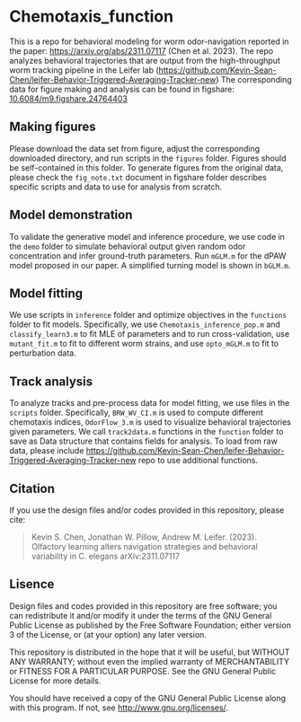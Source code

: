 # Chemotaxis_function

This is a repo for behavioral modeling for worm odor-navigation reported in the paper: https://arxiv.org/abs/2311.07117 (Chen et al. 2023). 
The repo analyzes behavioral trajectories that are output from the high-throughput worm tracking pipeline in the Leifer lab (https://github.com/Kevin-Sean-Chen/leifer-Behavior-Triggered-Averaging-Tracker-new)
The corresponding data for figure making and analysis can be found in figshare: [10.6084/m9.figshare.24764403](https://doi.org/10.6084/m9.figshare.24764403) 

## Making figures

Please download the data set from figure, adjust the corresponding downloaded directory, and run scripts in the `figures` folder. 
Figures should be self-contained in this folder. To generate figures from the original data, please check the `fig_note.txt` document in figshare folder describes specific scripts and data to use for analysis from scratch.

## Model demonstration

To validate the generative model and inference procedure, we use code in the `demo` folder to simulate behavioral output given random odor concentration and infer ground-truth parameters.
Run `mGLM.m` for the dPAW model proposed in our paper. A simplified turning model is shown in `bGLM.m`.

## Model fitting

We use scripts in `inference` folder and optimize objectives in the `functions` folder to fit models. Specifically, we use `Chemotaxis_inference_pop.m` and `classify_learn3.m` to fit MLE of parameters and to run cross-validation,
use `mutant_fit.m` to fit to different worm strains, and use `opto_mGLM.m` to fit to perturbation data.

## Track analysis

To analyze tracks and pre-process data for model fitting, we use files in the `scripts` folder. Specifically, `BRW_WV_CI.m` is used to compute different chemotaxis indices, 
`OdorFlow_3.m` is used to visualize behavioral trajectories given parameters. We call `track2data.m` functions in the `function` folder to save as Data structure that contains fields for analysis.
To load from raw data, please include https://github.com/Kevin-Sean-Chen/leifer-Behavior-Triggered-Averaging-Tracker-new repo to use additional functions.

## Citation

If you use the design files and/or codes provided in this repository, please cite:
> Kevin S. Chen, Jonathan W. Pillow, Andrew M. Leifer. (2023). Olfactory learning alters navigation strategies and behavioral variability in C. elegans arXiv:2311.07117

## Lisence
Design files and codes provided in this repository are free software; you can redistribute it and/or modify it under the terms of the GNU General Public License as published by the Free Software Foundation; either version 3 of the License, or (at your option) any later version.

This repository is distributed in the hope that it will be useful, but WITHOUT ANY WARRANTY; without even the implied warranty of MERCHANTABILITY or FITNESS FOR A PARTICULAR PURPOSE. See the GNU General Public License for more details.

You should have received a copy of the GNU General Public License along with this program. If not, see http://www.gnu.org/licenses/.
